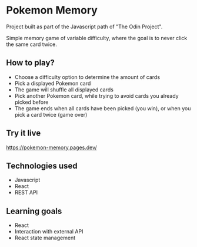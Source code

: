 # Pokemon Memory

Project built as part of the Javascript path of "The Odin Project".

Simple memory game of variable difficulty, where the goal is to never click the same card twice.

## How to play?

- Choose a difficulty option to determine the amount of cards
- Pick a displayed Pokemon card
- The game will shuffle all displayed cards
- Pick another Pokemon card, while trying to avoid cards you already picked before
- The game ends when all cards have been picked (you win), or when you pick a card twice (game over)

## Try it live

https://pokemon-memory.pages.dev/

## Technologies used

- Javascript
- React
- REST API

## Learning goals

- React
- Interaction with external API
- React state management
